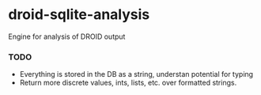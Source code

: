 droid-sqlite-analysis
=====================

Engine for analysis of DROID output

### TODO

* Everything is stored in the DB as a string, understan potential for typing
* Return more discrete values, ints, lists, etc. over formatted strings.